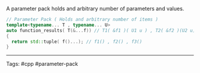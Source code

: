 A parameter pack holds and arbitrary number of parameters and values. 

```cpp
// Parameter Pack ( Holds and arbitrary number of items ) 
template<typename... T , typename... U>
auto function_results( T(&...f)) // T1( &f1 )( U1 u ) , T2( &f2 )(U2 u)  , T3( &f3 )()  
{
  return std::tuple( f()...); // f1() , f2() , f3() 
}
```

---
Tags: #cpp #parameter-pack